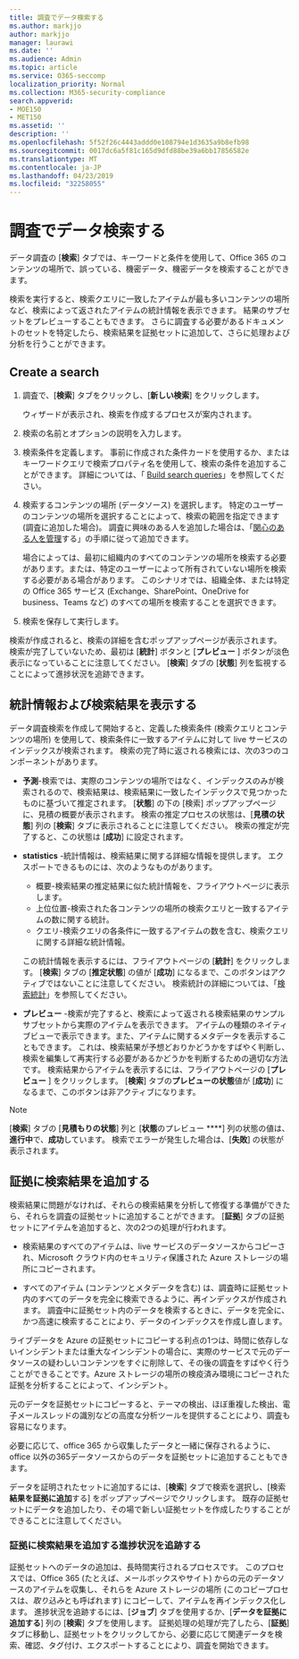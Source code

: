 ```yaml
---
title: 調査でデータ検索する
ms.author: markjjo
author: markjjo
manager: laurawi
ms.date: ''
ms.audience: Admin
ms.topic: article
ms.service: O365-seccomp
localization_priority: Normal
ms.collection: M365-security-compliance
search.appverid:
- MOE150
- MET150
ms.assetid: ''
description: ''
ms.openlocfilehash: 5f52f26c4443addd0e108794e1d3635a9b8efb98
ms.sourcegitcommit: 0017dc6a5f81c165d9dfd88be39a6bb17856582e
ms.translationtype: MT
ms.contentlocale: ja-JP
ms.lasthandoff: 04/23/2019
ms.locfileid: "32258055"
---
```

# <a name="search-for-data-in-an-investigation"></a>調査でデータ検索する

データ調査の [**検索**] タブでは、キーワードと条件を使用して、Office 365 のコンテンツの場所で、誤っている、機密データ、機密データを検索することができます。 

検索を実行すると、検索クエリに一致したアイテムが最も多いコンテンツの場所など、検索によって返されたアイテムの統計情報を表示できます。 結果のサブセットをプレビューすることもできます。 さらに調査する必要があるドキュメントのセットを特定したら、検索結果を証拠セットに追加して、さらに処理および分析を行うことができます。

## <a name="create-a-search"></a>Create a search

1. 調査で、[**検索**] タブをクリックし、[**新しい検索**] をクリックします。 

    ウィザードが表示され、検索を作成するプロセスが案内されます。

2. 検索の名前とオプションの説明を入力します。

3. 検索条件を定義します。 事前に作成された条件カードを使用するか、またはキーワードクエリで検索プロパティ名を使用して、検索の条件を追加することができます。 詳細については、「 [Build search queries](build-search-queries.md)」を参照してください。

4. 検索するコンテンツの場所 (データソース) を選択します。 特定のユーザーのコンテンツの場所を選択することによって、検索の範囲を指定できます (調査に追加した場合)。 調査に興味のある人を追加した場合は、「[関心のある人を管理](manage-people-of-interest.md#add-people-of-interest)する」の手順に従って追加できます。
 
    場合によっては、最初に組織内のすべてのコンテンツの場所を検索する必要があります。または、特定のユーザーによって所有されていない場所を検索する必要がある場合があります。 このシナリオでは、組織全体、または特定の Office 365 サービス (Exchange、SharePoint、OneDrive for business、Teams など) のすべての場所を検索することを選択できます。

5. 検索を保存して実行します。

検索が作成されると、検索の詳細を含むポップアップページが表示されます。 検索が完了していないため、最初は [**統計**] ボタンと [**プレビュー** ] ボタンが淡色表示になっていることに注意してください。 [**検索**] タブの [**状態**] 列を監視することによって進捗状況を追跡できます。

## <a name="view-statistics-and-search-results"></a>統計情報および検索結果を表示する

データ調査検索を作成して開始すると、定義した検索条件 (検索クエリとコンテンツの場所) を使用して、検索条件に一致するアイテムに対して live サービスのインデックスが検索されます。 検索の完了時に返される検索には、次の3つのコンポーネントがあります。 

- **予測**-検索では、実際のコンテンツの場所ではなく、インデックスのみが検索されるので、検索結果は、検索結果に一致したインデックスで見つかったものに基づいて推定されます。 [**状態**] の下の [検索] ポップアップページに、見積の概要が表示されます。 検索の推定プロセスの状態は、[**見積の状態**] 列の [**検索**] タブに表示されることに注意してください。 検索の推定が完了すると、この状態は [**成功**] に設定されます。

- **statistics** -統計情報は、検索結果に関する詳細な情報を提供します。 エクスポートできるものには、次のようなものがあります。

    - 概要-検索結果の推定結果に似た統計情報を、フライアウトページに表示します。
    - 上位位置-検索された各コンテンツの場所の検索クエリと一致するアイテムの数に関する統計。 
    - クエリ-検索クエリの各条件に一致するアイテムの数を含む、検索クエリに関する詳細な統計情報。

    この統計情報を表示するには、フライアウトページの [**統計**] をクリックします。 [**検索**] タブの [**推定状態**] の値が [**成功**] になるまで、このボタンはアクティブではないことに注意してください。 検索統計の詳細については、「[検索統計](search-statistics.md)」を参照してください。

- **プレビュー** -検索が完了すると、検索によって返される検索結果のサンプルサブセットから実際のアイテムを表示できます。 アイテムの種類のネイティブビューで表示できます。また、アイテムに関するメタデータを表示することもできます。 これは、検索結果が予想どおりかどうかをすばやく判断し、検索を編集して再実行する必要があるかどうかを判断するための適切な方法です。 検索結果からアイテムを表示するには、フライアウトページの [**プレビュー** ] をクリックします。 [**検索**] タブの**プレビューの状態**値が [**成功**] になるまで、このボタンは非アクティブになります。
 
> [!NOTE]
> [**検索**] タブの [**見積もりの状態**] 列と [**状態**のプレビュー ****] 列の状態の値は、**進行中**で、**成功**しています。 検索でエラーが発生した場合は、[**失敗**] の状態が表示されます。

## <a name="add-search-results-to-evidence"></a>証拠に検索結果を追加する

検索結果に問題がなければ、それらの検索結果を分析して修復する準備ができたら、それらを調査の証拠セットに追加することができます。 [**証拠**] タブの証拠セットにアイテムを追加すると、次の2つの処理が行われます。

- 検索結果のすべてのアイテムは、live サービスのデータソースからコピーされ、Microsoft クラウド内のセキュリティ保護された Azure ストレージの場所にコピーされます。

- すべてのアイテム (コンテンツとメタデータを含む) は、調査時に証拠セット内のすべてのデータを完全に検索できるように、再インデックスが作成されます。 調査中に証拠セット内のデータを検索するときに、データを完全に、かつ高速に検索することにより、データのインデックスを作成し直します。

ライブデータを Azure の証拠セットにコピーする利点の1つは、時間に依存しないインシデントまたは重大なインシデントの場合に、実際のサービスで元のデータソースの疑わしいコンテンツをすぐに削除して、その後の調査をすばやく行うことができることです。Azure ストレージの場所の検疫済み環境にコピーされた証拠を分析することによって、インシデント。 

元のデータを証拠セットにコピーすると、テーマの検出、ほぼ重複した検出、電子メールスレッドの識別などの高度な分析ツールを提供することにより、調査も容易になります。

必要に応じて、office 365 から収集したデータと一緒に保存されるように、office 以外の365データソースからのデータを証拠セットに追加することもできます。

データを証明されたセットに追加するには、[**検索**] タブで検索を選択し、[検索**結果を証拠に追加**する] をポップアップページでクリックします。 既存の証拠セットにデータを追加したり、その場で新しい証拠セットを作成したりすることができることに注意してください。

### <a name="tracking-the-progress-of-adding-search-results-to-evidence"></a>証拠に検索結果を追加する進捗状況を追跡する

証拠セットへのデータの追加は、長時間実行されるプロセスです。 このプロセスでは、Office 365 (たとえば、メールボックスやサイト) からの元のデータソースのアイテムを収集し、それらを Azure ストレージの場所 (このコピープロセスは、*取り込み*とも呼ばれます) にコピーして、アイテムを再インデックス化します。 進捗状況を追跡するには、[**ジョブ**] タブを使用するか、[**データを証拠に追加する**] 列の [**検索**] タブを使用します。 証拠処理の処理が完了したら、[**証拠**] タブに移動し、証拠セットをクリックしてから、必要に応じて関連データを検索、確認、タグ付け、エクスポートすることにより、調査を開始できます。